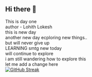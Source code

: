 ## Hi there 👋
This is day one 
<br>
author - Lohith Lokesh
<br>
this is new day
<br>
another new day ecploring new things..
<br>
but will never give up
<br>
LEARNING smtg new today
<br>
will continue to explore
<br>
i am still wandering how to explore this
<br>
let me add a change here 
<br>
[![GitHub Streak](https://github-readme-streak-stats.herokuapp.com?user=lohithh1024&theme=dark&date_format=j%20M%5B%20Y%5D)](https://git.io/streak-stats)




